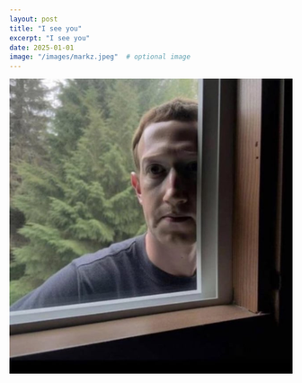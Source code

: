 ```yaml
---
layout: post
title: "I see you"
excerpt: "I see you"
date: 2025-01-01
image: "/images/markz.jpeg"  # optional image
---
```


<img src="/images/markz.jpeg">
